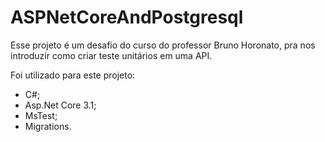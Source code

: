 # ASPNetCoreAndPostgresql

Esse projeto é um desafio do curso do professor Bruno Horonato, pra nos introduzir como criar teste unitários em uma API.

Foi utilizado para este projeto:
  - C#;
  - Asp.Net Core 3.1;
  - MsTest;
  - Migrations.
